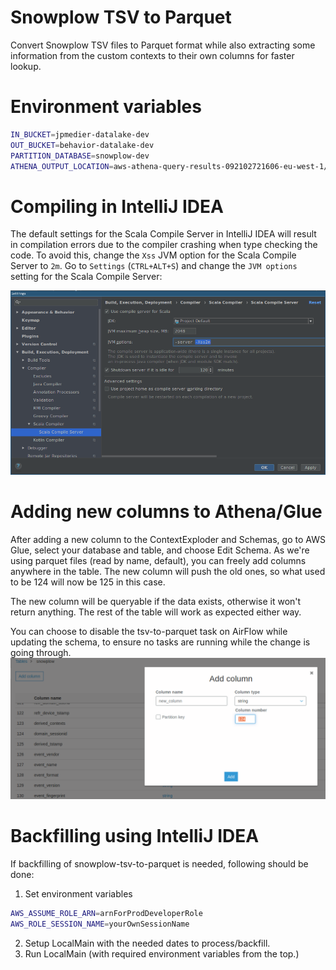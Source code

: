 # Snowplow TSV to Parquet
Convert Snowplow TSV files to Parquet format while also extracting some information from the custom contexts to their own columns for faster lookup.

# Environment variables
```bash
IN_BUCKET=jpmedier-datalake-dev
OUT_BUCKET=behavior-datalake-dev
PARTITION_DATABASE=snowplow-dev
ATHENA_OUTPUT_LOCATION=aws-athena-query-results-092102721606-eu-west-1/snowplow-partitions
```

# Compiling in IntelliJ IDEA
The default settings for the Scala Compile Server in IntelliJ IDEA will result in compilation errors due to the compiler crashing when type checking the code. To avoid this, change the `Xss` JVM option for the Scala Compile Server to `2m`. Go to `Settings` (`CTRL+ALT+S`) and change the `JVM options` setting for the Scala Compile Server:

![Scala Compile Server Settings](readme_intellij_scala_compile_server_settings.png "Scala Compile Server Settings")

# Adding new columns to Athena/Glue
After adding a new column to the ContextExploder and Schemas, go to AWS Glue, select your database and table, and choose Edit Schema.
As we're using parquet files (read by name, default), you can freely add columns anywhere in the table. The new column will push the old ones, so what used to be 124 will now be 125 in this case.

The new column will be queryable if the data exists, otherwise it won't return anything. The rest of the table will work as expected either way.

You can choose to disable the tsv-to-parquet task on AirFlow while updating the schema, to ensure no tasks are running while the change is going through.
![AWS Glue Adding Columns](readme_aws_glue_add_column.png "AWS Glue Adding Columns")

# Backfilling using IntelliJ IDEA

If backfilling of snowplow-tsv-to-parquet is needed, following should be done:

1. Set environment variables
```bash
AWS_ASSUME_ROLE_ARN=arnForProdDeveloperRole
AWS_ROLE_SESSION_NAME=yourOwnSessionName
```
2. Setup LocalMain with the needed dates to process/backfill. 
3. Run LocalMain (with required environment variables from the top.) 